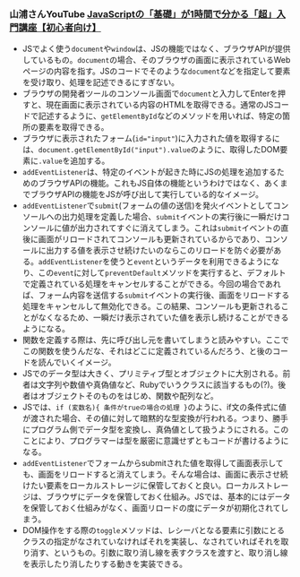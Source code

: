 ### 山浦さんYouTube [JavaScriptの「基礎」が1時間で分かる「超」入門講座【初心者向け】](https://youtu.be/E08jeQBa1D0?si=-Cn_7qdUKvyTW1Ek)
- JSでよく使う`document`や`window`は、JSの機能ではなく、ブラウザAPIが提供しているもの。`document`の場合、そのブラウザの画面に表示されているWebページの内容を指す。JSのコードでそのような`document`などを指定して要素を受け取り、処理を記述できるにすぎない。  
- ブラウザの開発者ツールのコンソール画面で`document`と入力してEnterを押すと、現在画面に表示されている内容のHTMLを取得できる。通常のJSコードで記述するように、`getElementById`などのメソッドを用いれば、特定の箇所の要素を取得できる。  
- ブラウザに表示されたフォーム(`id="input"`)に入力された値を取得するには、`document.getElementById("input").value`のように、取得したDOM要素に`.value`を追加する。  
- `addEventListener`は、特定のイベントが起きた時にJSの処理を追加するためのブラウザAPIの機能。これもJS自体の機能というわけではなく、あくまでブラウザAPIの機能をJSが呼び出して実行している的なイメージ。  
- `addEventListener`で`submit`(フォームの値の送信)を発火イベントとしてコンソールへの出力処理を定義した場合、`submit`イベントの実行後に一瞬だけコンソールに値が出力されてすぐに消えてしまう。これは`submit`イベントの直後に画面がリロードされてコンソールも更新されているからであり、コンソールに出力する値を表示させ続けたいのならこのリロードを防ぐ必要がある。`addEventListener`を使うと`event`というデータを利用できるようになり、この`event`に対して`preventDefault`メソッドを実行すると、デフォルトで定義されている処理をキャンセルすることができる。今回の場合であれば、フォーム内容を送信する`submit`イベントの実行後、画面をリロードする処理をキャンセルして無効化できる。この結果、コンソールも更新されることがなくなるため、一瞬だけ表示されていた値を表示し続けることができるようになる。  
- 関数を定義する際は、先に呼び出し元を書いてしまうと読みやすい。ここでこの関数を使うんだな、それはどこに定義されているんだろう、と後のコードを読んでいくイメージ。  
- JSでのデータ型は大きく、プリミティブ型とオブジェクトに大別される。前者は文字列や数値や真偽値など、Rubyでいうクラスに該当するもの(?)。後者はオブジェクトそのものをはじめ、関数や配列など。  
- JSでは、`if (変数名){ 条件がtrueの場合の処理 }`のように、if文の条件式に値が渡された場合、その値に対して暗黙的な型変換が行われる。つまり、勝手にプログラム側でデータ型を変換し、真偽値として扱うようにされる。このことにより、プログラマーは型を厳密に意識せずともコードが書けるようになる。  
- `addEventListener`でフォームからsubmitされた値を取得して画面表示しても、画面をリロードすると消えてしまう。そんな場合は、画面に表示させ続けたい要素をローカルストレージに保管しておくと良い。ローカルストレージは、ブラウザにデータを保管しておく仕組み。JSでは、基本的にはデータを保管しておく仕組みがなく、画面リロードの度にデータが初期化されてしまう。   
- DOM操作をする際の`toggle`メソッドは、レシーバとなる要素に引数にとるクラスの指定がなされていなければそれを実装し、なされていればそれを取り消す、というもの。引数に取り消し線を表すクラスを渡すと、取り消し線を表示したり消したりする動きを実装できる。  
